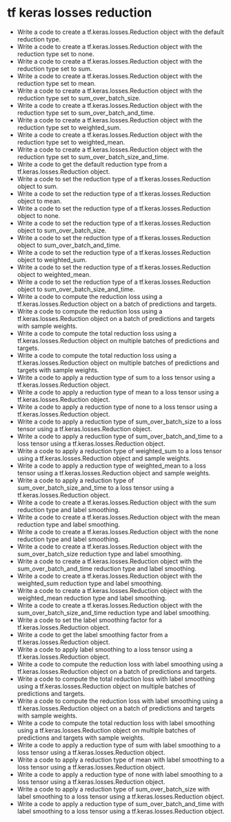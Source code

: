 # tf keras losses reduction

- Write a code to create a tf.keras.losses.Reduction object with the default reduction type.
- Write a code to create a tf.keras.losses.Reduction object with the reduction type set to none.
- Write a code to create a tf.keras.losses.Reduction object with the reduction type set to sum.
- Write a code to create a tf.keras.losses.Reduction object with the reduction type set to mean.
- Write a code to create a tf.keras.losses.Reduction object with the reduction type set to sum_over_batch_size.
- Write a code to create a tf.keras.losses.Reduction object with the reduction type set to sum_over_batch_and_time.
- Write a code to create a tf.keras.losses.Reduction object with the reduction type set to weighted_sum.
- Write a code to create a tf.keras.losses.Reduction object with the reduction type set to weighted_mean.
- Write a code to create a tf.keras.losses.Reduction object with the reduction type set to sum_over_batch_size_and_time.
- Write a code to get the default reduction type from a tf.keras.losses.Reduction object.
- Write a code to set the reduction type of a tf.keras.losses.Reduction object to sum.
- Write a code to set the reduction type of a tf.keras.losses.Reduction object to mean.
- Write a code to set the reduction type of a tf.keras.losses.Reduction object to none.
- Write a code to set the reduction type of a tf.keras.losses.Reduction object to sum_over_batch_size.
- Write a code to set the reduction type of a tf.keras.losses.Reduction object to sum_over_batch_and_time.
- Write a code to set the reduction type of a tf.keras.losses.Reduction object to weighted_sum.
- Write a code to set the reduction type of a tf.keras.losses.Reduction object to weighted_mean.
- Write a code to set the reduction type of a tf.keras.losses.Reduction object to sum_over_batch_size_and_time.
- Write a code to compute the reduction loss using a tf.keras.losses.Reduction object on a batch of predictions and targets.
- Write a code to compute the reduction loss using a tf.keras.losses.Reduction object on a batch of predictions and targets with sample weights.
- Write a code to compute the total reduction loss using a tf.keras.losses.Reduction object on multiple batches of predictions and targets.
- Write a code to compute the total reduction loss using a tf.keras.losses.Reduction object on multiple batches of predictions and targets with sample weights.
- Write a code to apply a reduction type of sum to a loss tensor using a tf.keras.losses.Reduction object.
- Write a code to apply a reduction type of mean to a loss tensor using a tf.keras.losses.Reduction object.
- Write a code to apply a reduction type of none to a loss tensor using a tf.keras.losses.Reduction object.
- Write a code to apply a reduction type of sum_over_batch_size to a loss tensor using a tf.keras.losses.Reduction object.
- Write a code to apply a reduction type of sum_over_batch_and_time to a loss tensor using a tf.keras.losses.Reduction object.
- Write a code to apply a reduction type of weighted_sum to a loss tensor using a tf.keras.losses.Reduction object and sample weights.
- Write a code to apply a reduction type of weighted_mean to a loss tensor using a tf.keras.losses.Reduction object and sample weights.
- Write a code to apply a reduction type of sum_over_batch_size_and_time to a loss tensor using a tf.keras.losses.Reduction object.
- Write a code to create a tf.keras.losses.Reduction object with the sum reduction type and label smoothing.
- Write a code to create a tf.keras.losses.Reduction object with the mean reduction type and label smoothing.
- Write a code to create a tf.keras.losses.Reduction object with the none reduction type and label smoothing.
- Write a code to create a tf.keras.losses.Reduction object with the sum_over_batch_size reduction type and label smoothing.
- Write a code to create a tf.keras.losses.Reduction object with the sum_over_batch_and_time reduction type and label smoothing.
- Write a code to create a tf.keras.losses.Reduction object with the weighted_sum reduction type and label smoothing.
- Write a code to create a tf.keras.losses.Reduction object with the weighted_mean reduction type and label smoothing.
- Write a code to create a tf.keras.losses.Reduction object with the sum_over_batch_size_and_time reduction type and label smoothing.
- Write a code to set the label smoothing factor for a tf.keras.losses.Reduction object.
- Write a code to get the label smoothing factor from a tf.keras.losses.Reduction object.
- Write a code to apply label smoothing to a loss tensor using a tf.keras.losses.Reduction object.
- Write a code to compute the reduction loss with label smoothing using a tf.keras.losses.Reduction object on a batch of predictions and targets.
- Write a code to compute the total reduction loss with label smoothing using a tf.keras.losses.Reduction object on multiple batches of predictions and targets.
- Write a code to compute the reduction loss with label smoothing using a tf.keras.losses.Reduction object on a batch of predictions and targets with sample weights.
- Write a code to compute the total reduction loss with label smoothing using a tf.keras.losses.Reduction object on multiple batches of predictions and targets with sample weights.
- Write a code to apply a reduction type of sum with label smoothing to a loss tensor using a tf.keras.losses.Reduction object.
- Write a code to apply a reduction type of mean with label smoothing to a loss tensor using a tf.keras.losses.Reduction object.
- Write a code to apply a reduction type of none with label smoothing to a loss tensor using a tf.keras.losses.Reduction object.
- Write a code to apply a reduction type of sum_over_batch_size with label smoothing to a loss tensor using a tf.keras.losses.Reduction object.
- Write a code to apply a reduction type of sum_over_batch_and_time with label smoothing to a loss tensor using a tf.keras.losses.Reduction object.